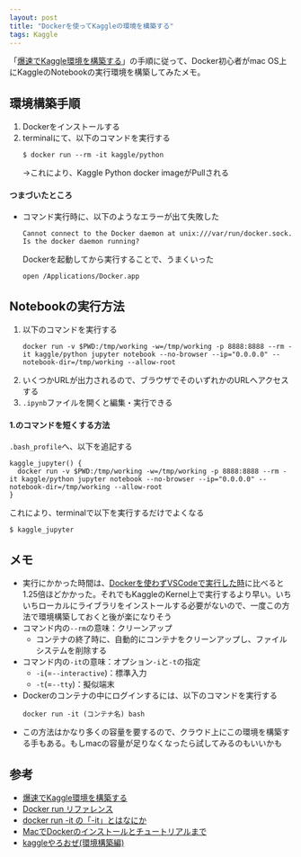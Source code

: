 ```yaml
---
layout: post
title: "Dockerを使ってKaggleの環境を構築する"
tags: Kaggle
---
```


「[爆速でKaggle環境を構築する](https://qiita.com/bam6o0/items/354faa9394755a984661)」の手順に従って、Docker初心者がmac OS上にKaggleのNotebookの実行環境を構築してみたメモ。  

## 環境構築手順

1. Dockerをインストールする
1. terminalにて、以下のコマンドを実行する
    ```
    $ docker run --rm -it kaggle/python
    ```
    →これにより、Kaggle Python docker imageがPullされる

#### つまづいたところ

+ コマンド実行時に、以下のようなエラーが出て失敗した  
    ```
    Cannot connect to the Docker daemon at unix:///var/run/docker.sock. Is the docker daemon running?
    ```
    Dockerを起動してから実行することで、うまくいった  
    ```
    open /Applications/Docker.app
    ```

## Notebookの実行方法

1. 以下のコマンドを実行する  
    ```
    docker run -v $PWD:/tmp/working -w=/tmp/working -p 8888:8888 --rm -it kaggle/python jupyter notebook --no-browser --ip="0.0.0.0" --notebook-dir=/tmp/working --allow-root
    ```
1. いくつかURLが出力されるので、ブラウザでそのいずれかのURLへアクセスする
1. `.ipynb`ファイルを開くと編集・実行できる

#### 1.のコマンドを短くする方法

`.bash_profile`へ、以下を追記する  
```
kaggle_jupyter() {
  docker run -v $PWD:/tmp/working -w=/tmp/working -p 8888:8888 --rm -it kaggle/python jupyter notebook --no-browser --ip="0.0.0.0" --notebook-dir=/tmp/working --allow-root
}
```
これにより、terminalで以下を実行するだけでよくなる
```
$ kaggle_jupyter
```

## メモ

+ 実行にかかった時間は、[Dockerを使わずVSCodeで実行した時](../19/run-kaggles-code-in-local-env.html)に比べると1.25倍ほどかかった。それでもKaggleのKernel上で実行するより早い。いちいちローカルにライブラリをインストールする必要がないので、一度この方法で環境構築しておくと後が楽になりそう
+ コマンド内の`--rm`の意味：クリーンアップ
    + コンテナの終了時に、自動的にコンテナをクリーンアップし、ファイルシステムを削除する
+ コマンド内の`-it`の意味：オプション`-i`と`-t`の指定
    + `-i`(=`--interactive`)：標準入力
    + `-t`(=`--tty`)：擬似端末
+ Dockerのコンテナの中にログインするには、以下のコマンドを実行する
    ```
    docker run -it (コンテナ名) bash
    ```
+ この方法はかなり多くの容量を要するので、クラウド上にこの環境を構築する手もある。もしmacの容量が足りなくなったら試してみるのもいいかも

## 参考

+ [爆速でKaggle環境を構築する](https://qiita.com/bam6o0/items/354faa9394755a984661)
+ [Docker run リファレンス](https://docs.docker.jp/engine/reference/run.html#clean-up-rm)
+ [docker run -it の「-it」とはなにか](https://qiita.com/k_uchida_____/items/8ca31226bd6d10850791)
+ [MacでDockerのインストールとチュートリアルまで](https://www.task-notes.com/entry/20191013/1570961482)
+ [kaggleやろおぜ(環境構築編)](https://scitaku.hatenablog.com/entry/2019/06/09/005657)
